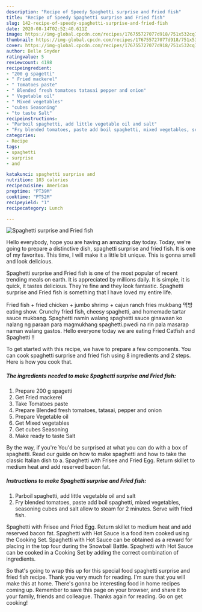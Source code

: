 ```yaml
---
description: "Recipe of Speedy Spaghetti surprise and Fried fish"
title: "Recipe of Speedy Spaghetti surprise and Fried fish"
slug: 142-recipe-of-speedy-spaghetti-surprise-and-fried-fish
date: 2020-08-14T02:52:40.611Z
image: https://img-global.cpcdn.com/recipes/176755727077d918/751x532cq70/spaghetti-surprise-and-fried-fish-recipe-main-photo.jpg
thumbnail: https://img-global.cpcdn.com/recipes/176755727077d918/751x532cq70/spaghetti-surprise-and-fried-fish-recipe-main-photo.jpg
cover: https://img-global.cpcdn.com/recipes/176755727077d918/751x532cq70/spaghetti-surprise-and-fried-fish-recipe-main-photo.jpg
author: Belle Snyder
ratingvalue: 5
reviewcount: 4198
recipeingredient:
- "200 g spagetti"
- " Fried mackerel"
- " Tomatoes paste"
- " Blended fresh tomatoes tatasai pepper and onion"
- " Vegetable oil"
- " Mixed vegetables"
- "cubes Seasoning"
- "to taste Salt"
recipeinstructions:
- "Parboil spaghetti, add little vegetable oil and salt"
- "Fry blended tomatoes, paste add boil spaghetti, mixed vegetables, seasoning cubes and salt allow to steam for 2 minutes. Serve with fried fish."
categories:
- Recipe
tags:
- spaghetti
- surprise
- and

katakunci: spaghetti surprise and 
nutrition: 103 calories
recipecuisine: American
preptime: "PT39M"
cooktime: "PT52M"
recipeyield: "1"
recipecategory: Lunch

---
```



![Spaghetti surprise and Fried fish](https://img-global.cpcdn.com/recipes/176755727077d918/751x532cq70/spaghetti-surprise-and-fried-fish-recipe-main-photo.jpg)

Hello everybody, hope you are having an amazing day today. Today, we're going to prepare a distinctive dish, spaghetti surprise and fried fish. It is one of my favorites. This time, I will make it a little bit unique. This is gonna smell and look delicious.

Spaghetti surprise and Fried fish is one of the most popular of recent trending meals on earth. It is appreciated by millions daily. It is simple, it is quick, it tastes delicious. They're fine and they look fantastic. Spaghetti surprise and Fried fish is something that I have loved my entire life.

Fried fish + fried chicken + jumbo shrimp + cajun ranch fries mukbang 먹방 eating show. Crunchy fried fish, cheesy spaghetti, and homemade tartar sauce mukbang. Spaghetti namin walang spaghetti sauce ginawaan ko nalang ng paraan para magmukhang spaghetti.pwedi na rin pala masarap naman walang gastos. Hello everyone today we are eating Fried Catfish and Spaghetti !!


To get started with this recipe, we have to prepare a few components. You can cook spaghetti surprise and fried fish using 8 ingredients and 2 steps. Here is how you cook that.

<!--inarticleads1-->

##### The ingredients needed to make Spaghetti surprise and Fried fish:

1. Prepare 200 g spagetti
1. Get  Fried mackerel
1. Take  Tomatoes paste
1. Prepare  Blended fresh tomatoes, tatasai, pepper and onion
1. Prepare  Vegetable oil
1. Get  Mixed vegetables
1. Get cubes Seasoning
1. Make ready to taste Salt


By the way, if you&#39;re You&#39;d be surprised at what you can do with a box of spaghetti. Read our guide on how to make spaghetti and how to take the classic Italian dish to a. Spaghetti with Frisee and Fried Egg. Return skillet to medium heat and add reserved bacon fat. 

<!--inarticleads2-->

##### Instructions to make Spaghetti surprise and Fried fish:

1. Parboil spaghetti, add little vegetable oil and salt
1. Fry blended tomatoes, paste add boil spaghetti, mixed vegetables, seasoning cubes and salt allow to steam for 2 minutes. Serve with fried fish.


Spaghetti with Frisee and Fried Egg. Return skillet to medium heat and add reserved bacon fat. Spaghetti with Hot Sauce is a food item cooked using the Cooking Set. Spaghetti with Hot Sauce can be obtained as a reward for placing in the top four during the Snowball Battle. Spaghetti with Hot Sauce can be cooked in a Cooking Set by adding the correct combination of ingredients. 

So that's going to wrap this up for this special food spaghetti surprise and fried fish recipe. Thank you very much for reading. I'm sure that you will make this at home. There's gonna be interesting food in home recipes coming up. Remember to save this page on your browser, and share it to your family, friends and colleague. Thanks again for reading. Go on get cooking!
